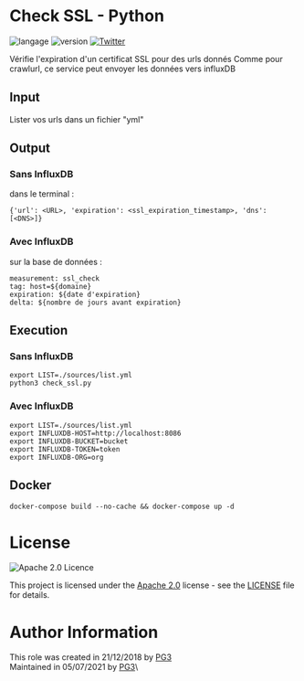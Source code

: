 # Check SSL - Python

![langage](https://img.shields.io/badge/Langage-Python-green.svg) 
![version](https://img.shields.io/badge/version-Beta-purple.svg)
[![Twitter](https://img.shields.io/twitter/follow/pg3io.svg?style=social)](https://twitter.com/intent/follow?screen_name=pg3io)

Vérifie l'expiration d'un certificat SSL pour des urls donnés
Comme pour crawlurl, ce service peut envoyer les données vers influxDB
## Input

Lister vos urls dans un fichier "yml"

## Output

### Sans InfluxDB

dans le terminal :
```
{'url': <URL>, 'expiration': <ssl_expiration_timestamp>, 'dns': [<DNS>]}
```

### Avec InfluxDB
sur la base de données :
```
measurement: ssl_check
tag: host=${domaine}
expiration: ${date d'expiration}
delta: ${nombre de jours avant expiration}
```

## Execution

### Sans InfluxDB
```
export LIST=./sources/list.yml
python3 check_ssl.py
```

### Avec InfluxDB
```
export LIST=./sources/list.yml
export INFLUXDB-HOST=http://localhost:8086
export INFLUXDB-BUCKET=bucket
export INFLUXDB-TOKEN=token
export INFLUXDB-ORG=org
```

## Docker
```
docker-compose build --no-cache && docker-compose up -d
```

# License

![Apache 2.0 Licence](https://img.shields.io/hexpm/l/plug.svg)

This project is licensed under the [Apache 2.0](https://www.apache.org/licenses/LICENSE-2.0) license - see the [LICENSE](LICENSE) file for details.

# Author Information
This role was created in 21/12/2018 by [PG3](https://pg3.io)\
Maintained in 05/07/2021 by [PG3](https://pg3.io)\
